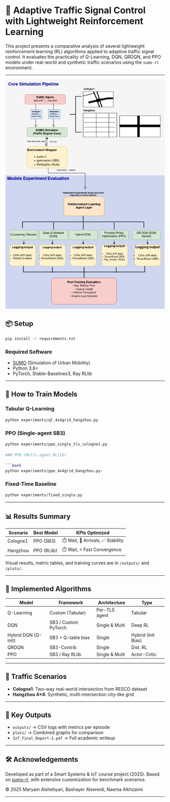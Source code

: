 

# 🚦 Adaptive Traffic Signal Control with Lightweight Reinforcement Learning

This project presents a comparative analysis of several lightweight reinforcement learning (RL) algorithms applied to adaptive traffic signal control. It evaluates the practicality of Q-Learning, DQN, QRDQN, and PPO models under real-world and synthetic traffic scenarios using the `sumo-rl` environment.

---

![System Architecture](docs/examples/architecture.png)


## 📦 Setup

```bash
pip install -r requirements.txt
````

### Required Software

* [SUMO](https://sumo.dlr.de/docs/Downloads.html) (Simulation of Urban Mobility)
* Python 3.8+
* PyTorch, Stable-Baselines3, Ray RLlib

---

## 🚀 How to Train Models

### Tabular Q-Learning

```bash
python experiments/ql_4x4grid_hangzhou.py
```

### PPO (Single-agent SB3)

```bash
python experiments/ppo_single_tls_cologne1.py

### PPO (Multi-agent RLlib)

```bash
python experiments/ppo_4x4grid_hangzhou.py-
```

### Fixed-Time Baseline

```bash
python experiments/fixed_single.py
```

---

## 📊 Results Summary

| Scenario | Best Model  | KPIs Optimized                    |
| -------- | ----------- | --------------------------------- |
| Cologne1 | PPO (SB3)   | ⏱️ Wait, 🚗 Arrivals, ✅ Stability |
| Hangzhou | PPO (RLlib) | ⏱️ Wait, ⚡ Fast Convergence       |

Visual results, metric tables, and training curves are in `/outputs/` and `/plots/`.

---

## 🧠 Implemented Algorithms

| Model                   | Framework            | Architecture   | Type               |
| ----------------------- | -------------------- | -------------- | ------------------ |
| Q-Learning              | Custom (Tabular)     | Per-TLS agent  | Tabular            |
| DQN                     | SB3 / Custom PyTorch | Single & Multi | Deep RL            |
| Hybrid DQN (Q-init)     | SB3 + Q-table bias   | Single         | Hybrid (Init Bias) |
| QRDQN                   | SB3-Contrib          | Single         | Dist. RL           |
| PPO                     | SB3 / Ray RLlib      | Single & Multi | Actor-Critic       |

---

## 📍 Traffic Scenarios

* **Cologne1**: Two-way real-world intersection from RESCO dataset
* **Hangzhou 4×4**: Synthetic, multi-intersection city-like grid

---

## 📁 Key Outputs

* `outputs/` → CSV logs with metrics per episode
* `plots/` → Combined graphs for comparison
* `IoT_Final_Report-2.pdf` → Full academic writeup

---

## 🛠️ Acknowledgements

Developed as part of a Smart Systems & IoT course project (2025). Based on [sumo-rl](https://github.com/LucasAlegre/sumo-rl), with extensive customization for benchmark scenarios.

© 2025 Maryam Alshehyari, Bashayer Alsereidi, Naema Alkhzaimi

---

